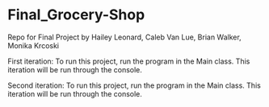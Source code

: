 # Final_Grocery-Shop
Repo for Final Project by Hailey Leonard, Caleb Van Lue, Brian Walker, Monika Krcoski

First iteration: To run this project, run the program in the Main class. This iteration will be run through the console. 

Second iteration: To run this project, run the program in the Main class. This iteration will be run through the console. 

